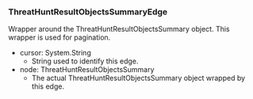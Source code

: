### ThreatHuntResultObjectsSummaryEdge
Wrapper around the ThreatHuntResultObjectsSummary object. This wrapper is used for pagination.

- cursor: System.String
  - String used to identify this edge.
- node: ThreatHuntResultObjectsSummary
  - The actual ThreatHuntResultObjectsSummary object wrapped by this edge.

